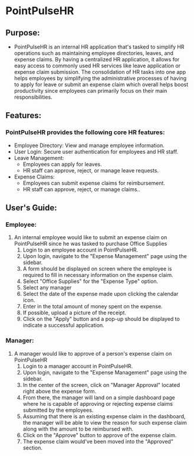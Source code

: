 # PointPulseHR
## Purpose:
 - PointPulseHR is an internal HR application that's tasked to simplify HR operations such as maintaining employee directories, leaves, and expense claims. By having a centralized HR application, it allows for easy access to commonly used HR services like leave application or expense claim submission. The consolidation of HR tasks into one app helps employees by simplifying the administrative processes of having to apply for leave or submit an expense claim which overall helps boost productivity since employees can primarily focus on their main responsibilities.


## Features:
### PointPulseHR provides the following core HR features:

- Employee Directory: View and manage employee information.
- User Login: Secure user authentication for employees and HR staff.
- Leave Management:
  - Employees can apply for leaves.
  - HR staff can approve, reject, or manage leave requests.
- Expense Claims:
  - Employees can submit expense claims for reimbursement.
  - HR staff can approve, reject, or manage claims..
 
## User's Guide:
### Employee:

1. An internal employee would like to submit an expense claim on PointPulseHR since he was tasked to purchase Office Supplies
   1. Login to an employee account in PointPulseHR.
   2. Upon login, navigate to the "Expense Management" page using the sidebar.
   3. A form should be displayed on screen where the employee is required to fill in necessary information on the expense claim.
   4. Select "Office Supplies" for the "Expense Type" option.
   5. Select any manager
   6. Select the date of the expense made upon clicking the calendar icon.
   7. Enter in the total amount of money spent on the expense.
   8. If possible, upload a picture of the receipt.
   9. Click on the "Apply" button and a pop-up should be displayed to indicate a successful application.

### Manager:
1. A manager would like to approve of a person's expense claim on PointPulseHR
   1. Login to a manager account in PointPulseHR.
   2. Upon login, navigate to the "Expense Management" page using the sidebar.
   3. In the center of the screen, click on "Manager Approval" located right above the expense form.
   4. From there, the manager will land on a simple dashboard page where he is capable of approving or rejecting expense claims submitted by the employees.
   5. Assuming that there is an existing expense claim in the dashboard, the manager will be able to view the reason for such expense claim along with the amount to be reimbursed with.
   6. Click on the "Approve" button to approve of the expense claim.
   7. The expense claim would've been moved into the "Approved" section.

